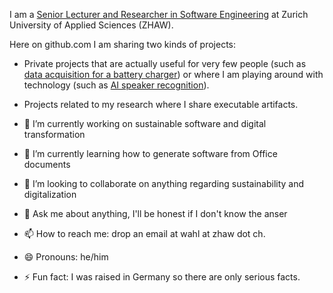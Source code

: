 I am a [Senior Lecturer and Researcher in Software Engineering](https://www.zhaw.ch/en/about-us/person/wahl/) at Zurich University of Applied Sciences (ZHAW).

Here on github.com I am sharing two kinds of projects:
- Private projects that are actually useful for very few people (such as [data acquisition for a battery charger](https://github.com/michael-wahler/CM2016)) or where I am playing around with technology (such as [AI speaker recognition](https://github.com/michael-wahler/whos-talking)).
- Projects related to my research where I share executable artifacts.

- 🔭 I’m currently working on sustainable software and digital transformation
- 🌱 I’m currently learning how to generate software from Office documents
- 👯 I’m looking to collaborate on anything regarding sustainability and digitalization
- 💬 Ask me about anything, I'll be honest if I don't know the anser
- 📫 How to reach me: drop an email at wahl at zhaw dot ch.
- 😄 Pronouns: he/him
- ⚡ Fun fact: I was raised in Germany so there are only serious facts.

